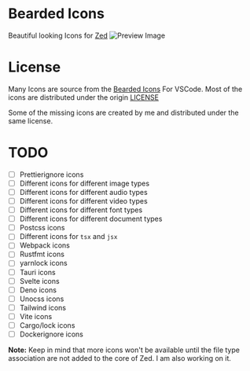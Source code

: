 # Bearded Icons
Beautiful looking Icons for [Zed](https://zed.dev)
![Preview Image](https://raw.githubusercontent.com/BeardedBear/bearded-icons/master/images/preview.png)

# License
Many Icons are source from the [Bearded Icons](https://github.com/BeardedBear/bearded-icons) For VSCode. Most of the icons are distributed under the origin [LICENSE](https://github.com/BeardedBear/bearded-icons/blob/master/LICENSE)

Some of the missing icons are created by me and distributed under the same license.

# TODO
- [ ] Prettierignore icons
- [ ] Different icons for different image types
- [ ] Different icons for different audio types
- [ ] Different icons for different video types
- [ ] Different icons for different font types
- [ ] Different icons for different document types
- [ ] Postcss icons
- [ ] Different icons for `tsx` and `jsx`
- [ ] Webpack icons
- [ ] Rustfmt icons
- [ ] yarnlock icons
- [ ] Tauri icons
- [ ] Svelte icons
- [ ] Deno icons
- [ ] Unocss icons
- [ ] Tailwind icons
- [ ] Vite icons
- [ ] Cargo/lock icons
- [ ] Dockerignore icons

**Note:** Keep in mind that more icons won't be available until the file type association are not added to the core of Zed. I am also working on it.
